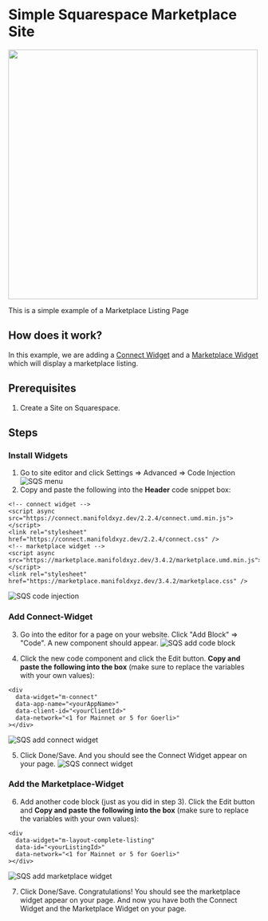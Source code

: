 # Simple Squarespace Marketplace Site

<img src="./images/screenshot.png" width="500" />

This is a simple example of a Marketplace Listing Page

## How does it work?
In this example, we are adding a [Connect Widget](https://docs.manifold.xyz/v/manifold-for-developers/resources/widgets/connect-widget) and a [Marketplace Widget](https://docs.manifold.xyz/v/manifold-for-developers/resources/widgets/marketplace-widgets) which will display a marketplace listing.

## Prerequisites
1. Create a Site on Squarespace.

## Steps
### Install Widgets
1. Go to site editor and click Settings => Advanced => Code Injection
![SQS menu](./images/dashboard-menu.png) <br />
2. Copy and paste the following into the **Header** code snippet box:
```
<!-- connect widget -->
<script async src="https://connect.manifoldxyz.dev/2.2.4/connect.umd.min.js"></script>
<link rel="stylesheet" href="https://connect.manifoldxyz.dev/2.2.4/connect.css" />
<!-- marketplace widget -->
<script async src="https://marketplace.manifoldxyz.dev/3.4.2/marketplace.umd.min.js"></script>
<link rel="stylesheet" href="https://marketplace.manifoldxyz.dev/3.4.2/marketplace.css" />
```
![SQS code injection](./images/code-injection.png) <br />

### Add Connect-Widget
3. Go into the editor for a page on your website. Click "Add Block" => "Code". A new component should appear.
![SQS add code block](./images/add-codeblock.png) <br />

4. Click the new code component and click the Edit button. 
**Copy and paste the following into the box** (make sure to replace the variables with your own values): 
```
<div
  data-widget="m-connect"
  data-app-name="<yourAppName>"
  data-client-id="<yourClientId>"
  data-network="<1 for Mainnet or 5 for Goerli>"
></div>
```
![SQS add connect widget](./images/connect-widget-add.png) <br />

5. Click Done/Save. And you should see the Connect Widget appear on your page.
![SQS connect widget](./images/connect-widget.png) <br />

### Add the Marketplace-Widget
6. Add another code block (just as you did in step 3). Click the Edit button and 
**Copy and paste the following into the box** (make sure to replace the variables with your own values): 

```
<div
  data-widget="m-layout-complete-listing"
  data-id="<yourListingId>"
  data-network="<1 for Mainnet or 5 for Goerli>"
></div>
```
![SQS add marketplace widget](./images/connect-widget-add.png) <br />

7. Click Done/Save. Congratulations! You should see the marketplace widget appear on your page. And now you have both the Connect Widget and the Marketplace Widget on your page.
